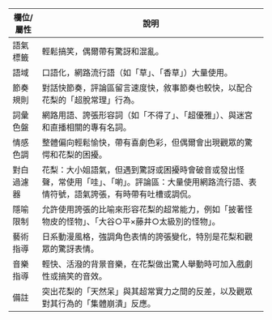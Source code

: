 | 欄位/屬性 | 說明 |
|---|---|
| 語氣標籤 | 輕鬆搞笑，偶爾帶有驚訝和混亂。 |
| 語域 | 口語化，網路流行語（如「草」、「香草」）大量使用。 |
| 節奏規則 | 對話快節奏，評論區留言速度快，敘事節奏也較快，以配合花梨的「超脫常理」行為。 |
| 詞彙色盤 | 網路用語、誇張形容詞（如「不得了」、「超優雅」）、與迷宮和直播相關的專有名詞。 |
| 情感色調 | 整體偏向輕鬆愉快，帶有喜劇色彩，但偶爾會出現觀眾的驚愕和花梨的困擾。 |
| 對白過濾器 | 花梨：大小姐語氣，但遇到驚訝或困擾時會破音或發出怪聲，常使用「哇」、「喲」。評論區：大量使用網路流行語、表情符號，語氣誇張，有時帶有吐槽或調侃。 |
| 隱喻限制 | 允許使用誇張的比喻來形容花梨的超常能力，例如「披著怪物皮的怪物」、「大谷○平×藤井○太級別的怪物」。 |
| 藝術指導 | 日系動漫風格，強調角色表情的誇張變化，特別是花梨和觀眾的驚訝表情。 |
| 音樂指導 | 輕快、活潑的背景音樂，在花梨做出驚人舉動時可加入戲劇性或搞笑的音效。 |
| 備註 | 突出花梨的「天然呆」與其超常實力之間的反差，以及觀眾對其行為的「集體崩潰」反應。 |
